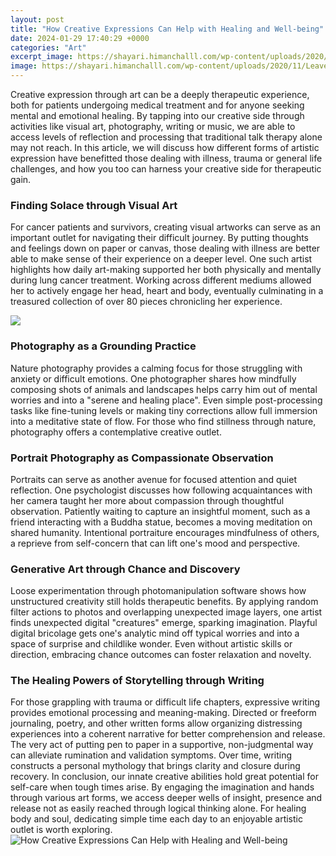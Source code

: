 ```yaml
---
layout: post
title: "How Creative Expressions Can Help with Healing and Well-being"
date: 2024-01-29 17:40:29 +0000
categories: "Art"
excerpt_image: https://shayari.himanchalll.com/wp-content/uploads/2020/11/Leave-a-trail-of-kindness-everywhere-you-go.-13-2048x1152.jpg
image: https://shayari.himanchalll.com/wp-content/uploads/2020/11/Leave-a-trail-of-kindness-everywhere-you-go.-13-2048x1152.jpg
---
```


Creative expression through art can be a deeply therapeutic experience, both for patients undergoing medical treatment and for anyone seeking mental and emotional healing. By tapping into our creative side through activities like visual art, photography, writing or music, we are able to access levels of reflection and processing that traditional talk therapy alone may not reach. In this article, we will discuss how different forms of artistic expression have benefitted those dealing with illness, trauma or general life challenges, and how you too can harness your creative side for therapeutic gain.
### Finding Solace through Visual Art  
For cancer patients and survivors, creating visual artworks can serve as an important outlet for navigating their difficult journey. By putting thoughts and feelings down on paper or canvas, those dealing with illness are better able to make sense of their experience on a deeper level. One such artist highlights how daily art-making supported her both physically and mentally during lung cancer treatment. Working across different mediums allowed her to actively engage her head, heart and body, eventually culminating in a treasured collection of over 80 pieces chronicling her experience. 

![](https://thecounselingcenter.org/wp-content/uploads/2021/03/AdobeStock_286097085-1300x760.jpeg)
### Photography as a Grounding Practice
Nature photography provides a calming focus for those struggling with anxiety or difficult emotions. One photographer shares how mindfully composing shots of animals and landscapes helps carry him out of mental worries and into a "serene and healing place". Even simple post-processing tasks like fine-tuning levels or making tiny corrections allow full immersion into a meditative state of flow. For those who find stillness through nature, photography offers a contemplative creative outlet.
### Portrait Photography as Compassionate Observation  
Portraits can serve as another avenue for focused attention and quiet reflection. One psychologist discusses how following acquaintances with her camera taught her more about compassion through thoughtful observation. Patiently waiting to capture an insightful moment, such as a friend interacting with a Buddha statue, becomes a moving meditation on shared humanity. Intentional portraiture encourages mindfulness of others, a reprieve from self-concern that can lift one's mood and perspective.
### Generative Art through Chance and Discovery
Loose experimentation through photomanipulation software shows how unstructured creativity still holds therapeutic benefits. By applying random filter actions to photos and overlapping unexpected image layers, one artist finds unexpected digital "creatures" emerge, sparking imagination. Playful digital bricolage gets one's analytic mind off typical worries and into a space of surprise and childlike wonder. Even without artistic skills or direction, embracing chance outcomes can foster relaxation and novelty.
### The Healing Powers of Storytelling through Writing
For those grappling with trauma or difficult life chapters, expressive writing provides emotional processing and meaning-making. Directed or freeform journaling, poetry, and other written forms allow organizing distressing experiences into a coherent narrative for better comprehension and release. The very act of putting pen to paper in a supportive, non-judgmental way can alleviate rumination and validation symptoms. Over time, writing constructs a personal mythology that brings clarity and closure during recovery.
In conclusion, our innate creative abilities hold great potential for self-care when tough times arise. By engaging the imagination and hands through various art forms, we access deeper wells of insight, presence and release not as easily reached through logical thinking alone. For healing body and soul, dedicating simple time each day to an enjoyable artistic outlet is worth exploring.
![How Creative Expressions Can Help with Healing and Well-being](https://shayari.himanchalll.com/wp-content/uploads/2020/11/Leave-a-trail-of-kindness-everywhere-you-go.-13-2048x1152.jpg)